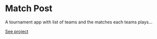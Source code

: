 # Match Post
A tournament app with list of teams and the matches each teams plays... 

[See project](https://touraye.github.io/match-post/)
